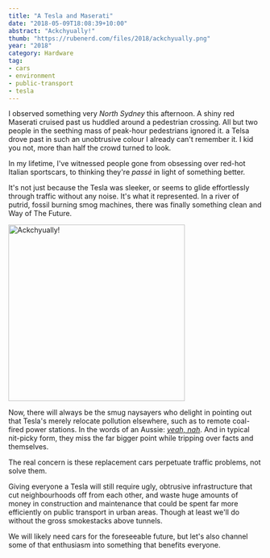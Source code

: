 ```yaml
---
title: "A Tesla and Maserati"
date: "2018-05-09T18:08:39+10:00"
abstract: "Ackchyually!"
thumb: "https://rubenerd.com/files/2018/ackchyually.png"
year: "2018"
category: Hardware
tag:
- cars
- environment
- public-transport
- tesla
---
```

I observed something very *North Sydney* this afternoon. A shiny red Maserati cruised past us huddled around a pedestrian crossing. All but two people in the seething mass of peak-hour pedestrians ignored it. a Telsa drove past in such an unobtrusive colour I already can't remember it. I kid you not, more than half the crowd turned to look.

In my lifetime, I've witnessed people gone from obsessing over red-hot Italian sportscars, to thinking they're *passé* in light of something better.

It's not just because the Tesla was sleeker, or seems to glide effortlessly through traffic without any noise. It's what it represented. In a river of putrid, fossil burning smog machines, there was finally something clean and Way of The Future.

<p><img src="https://rubenerd.com/files/2018/ackchyually.png" alt="Ackchyually!" style="width:350px; height:350px;" /></p>

Now, there will always be the smug naysayers who delight in pointing out that Tesla's merely relocate pollution elsewhere, such as to remote coal-fired power stations. In the words of an Aussie: *[yeah, nah]*. And in typical nit-picky form, they miss the far bigger point while tripping over facts and themselves.
 
The real concern is these replacement cars perpetuate traffic problems, not solve them.

Giving everyone a Tesla will still require ugly, obtrusive infrastructure that cut neighbourhoods off from each other, and waste huge amounts of money in construction and maintenance that could be spent far more efficiently on public transport in urban areas. Though at least we'll do without the gross smokestacks above tunnels.

We will likely need cars for the foreseeable future, but let's also channel some of that enthusiasm into something that benefits everyone.

[yeah, nah]: https://www.powershop.com.au/renewable-energy/ "Powershop: Ready for a greener power company?"
 
